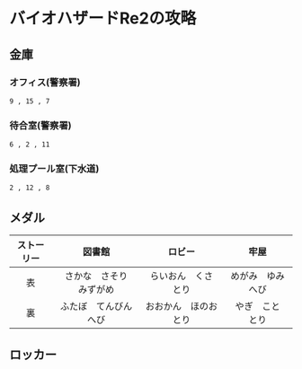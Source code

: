 # バイオハザードRe2の攻略
## 金庫
### オフィス(警察署)
```
9 , 15 , 7
```
### 待合室(警察署)
```
6 , 2 , 11
```
### 処理プール室(下水道)
```
2 , 12 , 8
```
## メダル
|ストーリー|図書館|ロビー|牢屋|
|:-:|:-:|:-:|:-:|
|表|さかな　さそり　みずがめ|らいおん　くさ　とり|めがみ　ゆみ　へび|
|裏|ふたぼ　てんびん　へび|おおかん　ほのお　とり|やぎ　こと　とり|

## ロッカー
